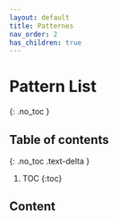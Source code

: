 ```yaml
---
layout: default
title: Patternes
nav_order: 2
has_children: true
---
```


# Pattern List
{: .no_toc }

## Table of contents
{: .no_toc .text-delta }

1. TOC
{:toc}

## Content

